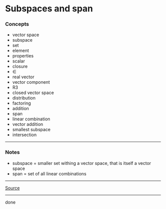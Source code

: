 # Subspaces and span

### Concepts

- vector space
- subspace
- set
- element
- properties
- scalar
- closure
- ∈
- real vector
- vector component
- R3
- closed vector space
- distribution
- factoring
- addition
- span
- linear combination
- vector addition
- smallest subspace
- intersection

---

### Notes

- subspace = smaller set withing a vector space, that is itself a vector space
- span = set of all linear combinations

---

[Source](https://youtu.be/tM4TDL9Hj8U)

---

done